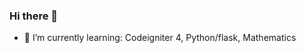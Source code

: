 ### Hi there 👋
- 🌱 I’m currently learning: Codeigniter 4, Python/flask, Mathematics
<!-- - 📫 How to reach me:  -->

